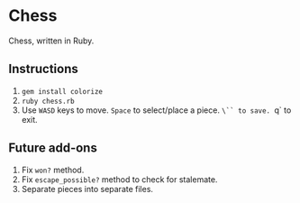 # Chess

Chess, written in Ruby.

## Instructions

1. `gem install colorize`
2. `ruby chess.rb`
3. Use `WASD` keys to move. `Space` to select/place a piece. `\`` to save. `q` to exit.

## Future add-ons

1. Fix `won?` method.
2. Fix `escape_possible?` method to check for stalemate.
3. Separate pieces into separate files.
